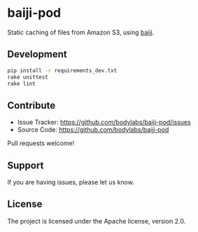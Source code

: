 baiji-pod
=========

Static caching of files from Amazon S3, using [baiji][].

[baiji]: http://github.com/bodylabs/baiji


Development
-----------

```sh
pip install -r requirements_dev.txt
rake unittest
rake lint
```


Contribute
----------

- Issue Tracker: https://github.com/bodylabs/baiji-pod/issues
- Source Code: https://github.com/bodylabs/baiji-pod

Pull requests welcome!


Support
-------

If you are having issues, please let us know.


License
-------

The project is licensed under the Apache license, version 2.0.
